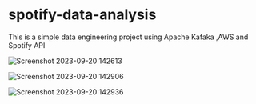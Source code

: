 # spotify-data-analysis

This is a simple data engineering project using Apache Kafaka ,AWS and Spotify API

![Screenshot 2023-09-20 142613](https://github.com/Nimesha-Hansani/spotify-analysis/assets/27699341/633ced21-8e13-4995-9c27-b49c0748926e)


![Screenshot 2023-09-20 142906](https://github.com/Nimesha-Hansani/spotify-analysis/assets/27699341/eb46b52e-885b-4785-93d9-57fa2ae5d413)

![Screenshot 2023-09-20 142936](https://github.com/Nimesha-Hansani/spotify-analysis/assets/27699341/cc552dde-a493-4227-876a-fb9f84f76db1)
